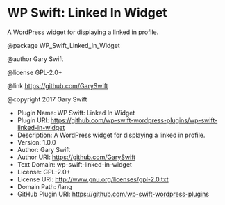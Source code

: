 # WP Swift: Linked In Widget

A WordPress widget for displaying a linked in profile.

@package   WP_Swift_Linked_In_Widget

@author    Gary Swift

@license   GPL-2.0+

@link      https://github.com/GarySwift

@copyright 2017 Gary Swift

* Plugin Name:       WP Swift: Linked In Widget
* Plugin URI:        https://github.com/wp-swift-wordpress-plugins/wp-swift-linked-in-widget
* Description:       A WordPress widget for displaying a linked in profile.
* Version:           1.0.0
* Author:            Gary Swift
* Author URI:        https://github.com/GarySwift
* Text Domain:       wp-swift-linked-in-widget
* License:           GPL-2.0+
* License URI:       http://www.gnu.org/licenses/gpl-2.0.txt
* Domain Path:       /lang
* GitHub Plugin URI: https://github.com/wp-swift-wordpress-plugins